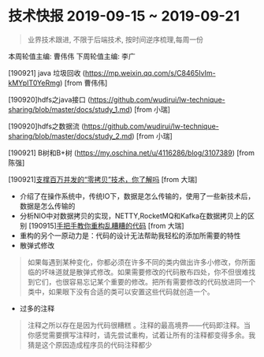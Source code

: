 # 技术快报 2019-09-15 ~ 2019-09-21

> 业界技术跟进, 不限于后端技术, 按时间逆序梳理,每周一份

本周轮值主编: 曹伟伟 下周轮值主编:  李广


[190921] java 垃圾回收 (https://mp.weixin.qq.com/s/C8465IvIm-kMYpIT0YeRmg) [from 曹伟伟]

[190920]hdfs之java接口 (https://github.com/wudirui/lw-technique-sharing/blob/master/docs/study_1.md) [from 小瑞]

[190920]hdfs之数据流 (https://github.com/wudirui/lw-technique-sharing/blob/master/docs/study_2.md) [from 小瑞]

[190921] B树和B+树 (https://my.oschina.net/u/4116286/blog/3107389) [from 陈强]

[190921][支撑百万并发的“零拷贝”技术，你了解吗](https://mp.weixin.qq.com/s/mZujKx1bKl1T6gEI1s400Q) [from 大瑞]
 * 介绍了在操作系统中，传统IO下，数据是怎么传输的，使用了一些新技术后，数据是怎么传输的
 * 分析NIO中对数据拷贝的实现，NETTY,RocketMQ和Kafka在数据拷贝上的区别
[190915][手把手教你重构乱糟糟的代码](https://mp.weixin.qq.com/s/rsNhQpTrJ2tlM1TwQYLQ7Q) [from 大瑞]
 * 重构的另个一原动力是：代码的设计无法帮助我轻松的添加所需要的特性
 * 散弹式修改
 > 如果每遇到某种变化，你都必须在许多不同的类内做出许多小修改，你所面临的坏味道就是散弹式修改。如果需要修改的代码散布四处，你不但很难找到它们，也很容易忘记某个重要的修改。把所有需要修改的代码放进同一个类中，如果眼下没有合适的类可以安置这些代码就创造一个。
 * 过多的注释
 > 注释之所以存在是因为代码很糟糕 。注释的最高境界——代码即注释。当你感觉需要撰写注释时，请先尝试重构，试着让所有的注释都变得多余。我猜是这个原因造成程序员的代码注释都少

